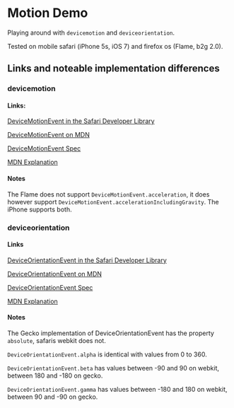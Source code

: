 # Motion Demo

Playing around with `devicemotion` and `deviceorientation`.

Tested on mobile safari (iPhone 5s, iOS 7) and firefox os (Flame, b2g 2.0).

## Links and noteable implementation differences

### devicemotion

#### Links:

[DeviceMotionEvent in the Safari Developer Library](https://developer.apple.com/library/safari/documentation/SafariDOMAdditions/Reference/DeviceMotionEventClassRef/DeviceMotionEvent/DeviceMotionEvent.html#//apple_ref/javascript/instp/DeviceMotionEvent/rotationRate)

[DeviceMotionEvent on MDN](https://developer.mozilla.org/en-US/docs/Web/API/DeviceMotionEvent)

[DeviceMotionEvent Spec](http://w3c.github.io/deviceorientation/spec-source-orientation.html#devicemotion)

[MDN Explanation](https://developer.mozilla.org/en-US/docs/Web/Guide/Events/Orientation_and_motion_data_explained)

#### Notes

The Flame does not support `DeviceMotionEvent.acceleration`, it does however support `DeviceMotionEvent.accelerationIncludingGravity`.
The iPhone supports both.


### deviceorientation

#### Links

[DeviceOrientationEvent in the Safari Developer Library](https://developer.apple.com/library/safari/documentation/SafariDOMAdditions/Reference/DeviceOrientationEventClassRef/DeviceOrientationEvent/DeviceOrientationEvent.html#//apple_ref/javascript/instp/DeviceOrientationEvent/beta)

[DeviceOrientationEvent on MDN](https://developer.mozilla.org/en-US/docs/Web/API/DeviceOrientationEvent)

[DeviceOrientationEvent Spec](http://w3c.github.io/deviceorientation/spec-source-orientation.html#deviceorientation)

[MDN Explanation](https://developer.mozilla.org/en-US/docs/Web/Guide/Events/Orientation_and_motion_data_explained)

#### Notes

The Gecko implementation of DeviceOrientationEvent has the property `absolute`, safaris webkit does not.

`DeviceOrientationEvent.alpha` is identical with values from 0 to 360.

`DeviceOrientationEvent.beta` has values between -90 and 90 on webkit, between 180 and -180 on gecko.

`DeviceOrientationEvent.gamma` has values between -180 and 180 on webkit, between 90 and -90 on gecko.
